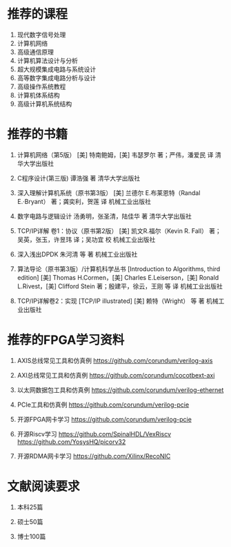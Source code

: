 # 推荐的课程

1. 现代数字信号处理
2. 计算机网络
3. 高级通信原理
4. 计算机算法设计与分析
5. 超大规模集成电路与系统设计
6. 高等数字集成电路分析与设计
7. 高级操作系统教程
8. 计算机体系结构
9. 高级计算机系统结构


# 推荐的书籍

1. 计算机网络（第5版） 
[美] 特南鲍姆，[美] 韦瑟罗尔 著；严伟，潘爱民 译
清华大学出版社

2. C程序设计(第三版)
谭浩强 著
清华大学出版社

3. 深入理解计算机系统（原书第3版）
[美] 兰德尔 E.布莱恩特（Randal E.·Bryant） 著；龚奕利，贺莲 译
机械工业出版社

4. 数字电路与逻辑设计
汤勇明，张圣清，陆佳华 著
清华大学出版社

5. TCP/IP详解 卷1：协议（原书第2版）
[美] 凯文R.福尔（Kevin R. Fall） 著；吴英，张玉，许昱玮 译；吴功宜 校
机械工业出版社

6. 深入浅出DPDK
朱河清 等 著
机械工业出版社

7. 算法导论（原书第3版）/计算机科学丛书 [Introduction to Algorithms, third edition]
[美] Thomas H.Cormen，[美] Charles E.Leiserson，[美] Ronald L.Rivest，[美] Clifford Stein 著；殷建平，徐云，王刚 等 译
机械工业出版社

8. TCP/IP详解卷2：实现 [TCP/IP illustrated]
[美] 赖特（Wright） 等 著
机械工业出版社





# 推荐的FPGA学习资料

1. AXIS总线常见工具和仿真例
https://github.com/corundum/verilog-axis

2. AXI总线常见工具和仿真例
https://github.com/corundum/cocotbext-axi

3. 以太网数据包工具和仿真例
https://github.com/corundum/verilog-ethernet

4. PCIe工具和仿真例
https://github.com/corundum/verilog-pcie

5. 开源FPGA网卡学习
https://github.com/corundum/verilog-pcie

6. 开源Riscv学习
https://github.com/SpinalHDL/VexRiscv
https://github.com/YosysHQ/picorv32

7. 开源RDMA网卡学习
https://github.com/Xilinx/RecoNIC


# 文献阅读要求

1. 本科25篇

2. 硕士50篇

3. 博士100篇


